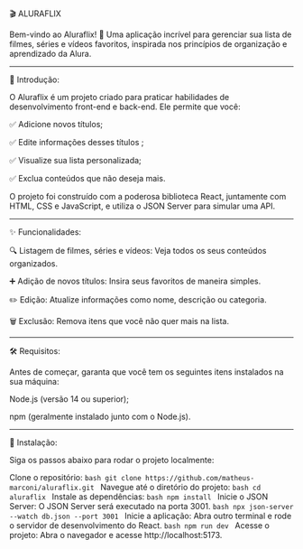 🎬 ALURAFLIX

Bem-vindo ao Aluraflix! 🌟 Uma aplicação incrível para gerenciar sua lista de filmes, séries e vídeos favoritos, inspirada nos princípios de organização e aprendizado da Alura.

----------------------------------------------------------------------------------------------------------------------------------------------------------------------------------

📖 Introdução:

O Aluraflix é um projeto criado para praticar habilidades de desenvolvimento front-end e back-end. Ele permite que você:

✅ Adicione novos títulos;

✅ Edite informações desses títulos ;

✅ Visualize sua lista personalizada;

✅ Exclua conteúdos que não deseja mais.

O projeto foi construído com a poderosa biblioteca React, juntamente com HTML, CSS e JavaScript, e utiliza o JSON Server para simular uma API.

----------------------------------------------------------------------------------------------------------------------------------------------------------------------------------

✨ Funcionalidades:

🔍 Listagem de filmes, séries e vídeos: Veja todos os seus conteúdos organizados.

➕ Adição de novos títulos: Insira seus favoritos de maneira simples.

✏️ Edição: Atualize informações como nome, descrição ou categoria.

🗑️ Exclusão: Remova itens que você não quer mais na lista.

----------------------------------------------------------------------------------------------------------------------------------------------------------------------------------

🛠️ Requisitos:

Antes de começar, garanta que você tem os seguintes itens instalados na sua máquina:

Node.js (versão 14 ou superior);

npm (geralmente instalado junto com o Node.js).

----------------------------------------------------------------------------------------------------------------------------------------------------------------------------------

🚀 Instalação:

Siga os passos abaixo para rodar o projeto localmente:

Clone o repositório:
    ```bash
git clone https://github.com/matheus-marconi/aluraflix.git
    ```
Navegue até o diretório do projeto:
    ```bash
cd aluraflix
    ```
Instale as dependências:
    ```bash
npm install
    ```
Inicie o JSON Server:
O JSON Server será executado na porta 3001.
    ```bash
npx json-server --watch db.json --port 3001
    ```
Inicie a aplicação:
Abra outro terminal e rode o servidor de desenvolvimento do React.
    ```bash
npm run dev
    ```
Acesse o projeto:
Abra o navegador e acesse http://localhost:5173.

